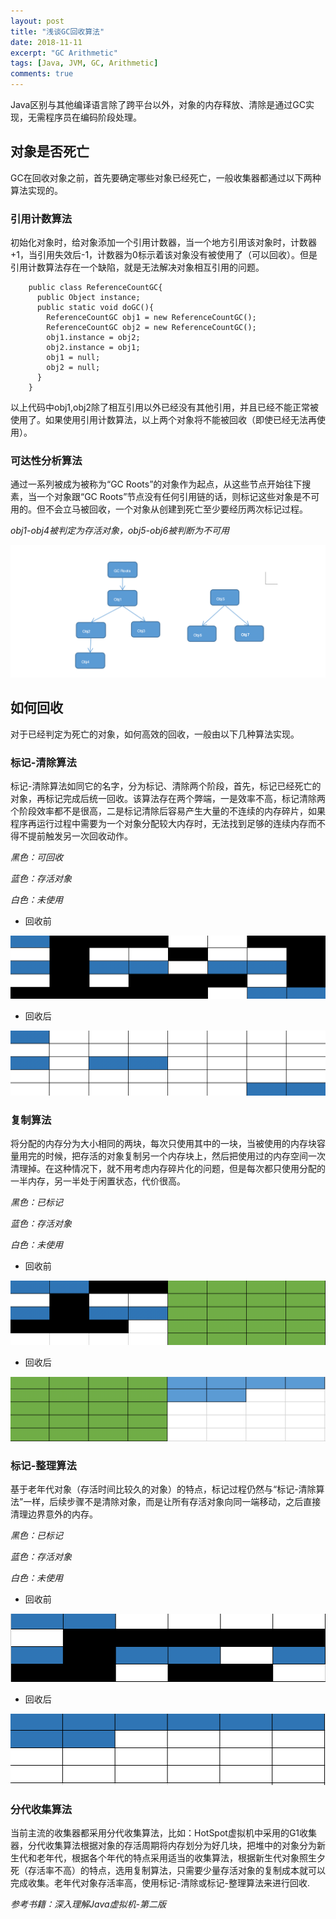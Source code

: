 ```yaml
---
layout: post
title: "浅谈GC回收算法"
date: 2018-11-11
excerpt: "GC Arithmetic"
tags: [Java, JVM, GC, Arithmetic]
comments: true
---
```


Java区别与其他编译语言除了跨平台以外，对象的内存释放、清除是通过GC实现，无需程序员在编码阶段处理。

## 对象是否死亡

GC在回收对象之前，首先要确定哪些对象已经死亡，一般收集器都通过以下两种算法实现的。

### 引用计数算法

初始化对象时，给对象添加一个引用计数器，当一个地方引用该对象时，计数器+1，当引用失效后-1，计数器为0标示着该对象没有被使用了（可以回收）。但是引用计数算法存在一个缺陷，就是无法解决对象相互引用的问题。

```
    public class ReferenceCountGC{
      public Object instance;
      public static void doGC(){
        ReferenceCountGC obj1 = new ReferenceCountGC();
        ReferenceCountGC obj2 = new ReferenceCountGC();
        obj1.instance = obj2;
        obj2.instance = obj1;
        obj1 = null;
        obj2 = null;
      }
    }

```

以上代码中obj1,obj2除了相互引用以外已经没有其他引用，并且已经不能正常被使用了。如果使用引用计数算法，以上两个对象将不能被回收（即使已经无法再使用）。

### 可达性分析算法
 通过一系列被成为被称为“GC Roots”的对象作为起点，从这些节点开始往下搜素，当一个对象跟“GC Roots”节点没有任何引用链的话，则标记这些对象是不可用的。但不会立马被回收，一个对象从创建到死亡至少要经历两次标记过程。

 *obj1-obj4被判定为存活对象，obj5-obj6被判断为不可用*

 ![GC-Roots](https://github.com/neaix/neaix.github.io/raw/master/assets/img/gc-root.png)





## 如何回收
对于已经判定为死亡的对象，如何高效的回收，一般由以下几种算法实现。

### 标记-清除算法

标记-清除算法如同它的名字，分为标记、清除两个阶段，首先，标记已经死亡的对象，再标记完成后统一回收。该算法存在两个弊端，一是效率不高，标记清除两个阶段效率都不是很高，二是标记清除后容易产生大量的不连续的内存碎片，如果程序再运行过程中需要为一个对象分配较大内存时，无法找到足够的连续内存而不得不提前触发另一次回收动作。

*黑色：可回收*     

*蓝色：存活对象*    

*白色：未使用*

- 回收前

 ![回收前](https://github.com/neaix/neaix.github.io/raw/master/assets/img/bq-1.png)

- 回收后

 ![回收后](https://github.com/neaix/neaix.github.io/raw/master/assets/img/bj-2.png)




###  复制算法

将分配的内存分为大小相同的两块，每次只使用其中的一块，当被使用的内存块容量用完的时候，把存活的对象复制另一个内存块上，然后把使用过的内存空间一次清理掉。在这种情况下，就不用考虑内存碎片化的问题，但是每次都只使用分配的一半内存，另一半处于闲置状态，代价很高。

*黑色：已标记*

*蓝色：存活对象*

*白色：未使用*

- 回收前

![回收前](https://github.com/neaix/neaix.github.io/raw/master/assets/img/copy-1.png)

- 回收后

![回收后](https://github.com/neaix/neaix.github.io/raw/master/assets/img/copy-2.png)



### 标记-整理算法

基于老年代对象（存活时间比较久的对象）的特点，标记过程仍然与“标记-清除算法”一样，后续步骤不是清除对象，而是让所有存活对象向同一端移动，之后直接清理边界意外的内存。

*黑色：已标记*

*蓝色：存活对象*

*白色：未使用*


- 回收前

![回收前](https://github.com/neaix/neaix.github.io/raw/master/assets/img/bj-copy-1.png)

- 回收后

![回收后](https://github.com/neaix/neaix.github.io/raw/master/assets/img/bj-copy2.png)


### 分代收集算法

当前主流的收集器都采用分代收集算法，比如：HotSpot虚拟机中采用的G1收集器，分代收集算法根据对象的存活周期将内存划分为好几块，把堆中的对象分为新生代和老年代，根据各个年代的特点采用适当的收集算法，根据新生代对象照生夕死（存活率不高）的特点，选用复制算法，只需要少量存活对象的复制成本就可以完成收集。老年代对象存活率高，使用标记-清除或标记-整理算法来进行回收.


*参考书籍：深入理解Java虚拟机-第二版*
